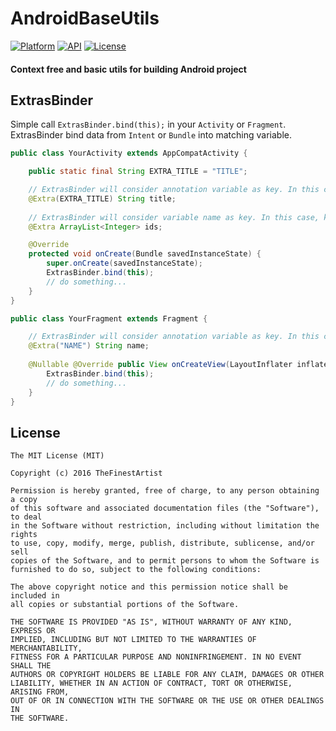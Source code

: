 # AndroidBaseUtils
[![Platform](https://img.shields.io/badge/platform-android-green.svg)](http://developer.android.com/index.html)
[![API](https://img.shields.io/badge/API-7%2B-brightgreen.svg?style=flat)](https://android-arsenal.com/api?level=7)
[![License](https://img.shields.io/badge/License-MIT-blue.svg?style=flat)](http://opensource.org/licenses/MIT)

#### Context free and basic utils for building Android project

## ExtrasBinder
Simple call `ExtrasBinder.bind(this);` in your `Activity` or `Fragment`. ExtrasBinder bind data from `Intent` or `Bundle` into matching variable.

```java
public class YourActivity extends AppCompatActivity {

    public static final String EXTRA_TITLE = "TITLE";

    // ExtrasBinder will consider annotation variable as key. In this case, key is "TITLE"
    @Extra(EXTRA_TITLE) String title;
    
    // ExtrasBinder will consider variable name as key. In this case, key is "ids"
    @Extra ArrayList<Integer> ids;

    @Override
    protected void onCreate(Bundle savedInstanceState) {
        super.onCreate(savedInstanceState);
        ExtrasBinder.bind(this);
        // do something...
    }
}
```
```java
public class YourFragment extends Fragment {

    // ExtrasBinder will consider annotation variable as key. In this case, key is "NAME"
    @Extra("NAME") String name;
    
    @Nullable @Override public View onCreateView(LayoutInflater inflater, ViewGroup container, Bundle savedInstanceState) {
        ExtrasBinder.bind(this);
        // do something...
    }
}
```

## License

```
The MIT License (MIT)

Copyright (c) 2016 TheFinestArtist

Permission is hereby granted, free of charge, to any person obtaining a copy
of this software and associated documentation files (the "Software"), to deal
in the Software without restriction, including without limitation the rights
to use, copy, modify, merge, publish, distribute, sublicense, and/or sell
copies of the Software, and to permit persons to whom the Software is
furnished to do so, subject to the following conditions:

The above copyright notice and this permission notice shall be included in
all copies or substantial portions of the Software.

THE SOFTWARE IS PROVIDED "AS IS", WITHOUT WARRANTY OF ANY KIND, EXPRESS OR
IMPLIED, INCLUDING BUT NOT LIMITED TO THE WARRANTIES OF MERCHANTABILITY,
FITNESS FOR A PARTICULAR PURPOSE AND NONINFRINGEMENT. IN NO EVENT SHALL THE
AUTHORS OR COPYRIGHT HOLDERS BE LIABLE FOR ANY CLAIM, DAMAGES OR OTHER
LIABILITY, WHETHER IN AN ACTION OF CONTRACT, TORT OR OTHERWISE, ARISING FROM,
OUT OF OR IN CONNECTION WITH THE SOFTWARE OR THE USE OR OTHER DEALINGS IN
THE SOFTWARE.
```